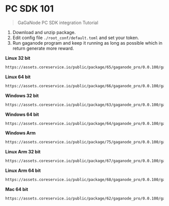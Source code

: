 # PC SDK 101

>GaGaNode PC SDK integration Tutorial

1. Download and unzip package.
2. Edit config file `./root_conf/default.toml` and set your token.
3. Run gaganode program and keep it running as long as possible which in return generate more reward.

**Linux 32 bit**

```bash
https://assets.coreservice.io/public/package/65/gaganode_pro/0.0.100/gaganode_pro-0_0_100.tar.gz
```

**Linux 64 bit**

```bash
https://assets.coreservice.io/public/package/66/gaganode_pro/0.0.100/gaganode_pro-0_0_100.tar.gz
```

**Windows 32 bit**

```bash
https://assets.coreservice.io/public/package/63/gaganode_pro/0.0.100/gaganode_pro-0_0_100.tar.gz
```

**Windows 64 bit**

```bash
https://assets.coreservice.io/public/package/64/gaganode_pro/0.0.100/gaganode_pro-0_0_100.tar.gz
```

**Windows Arm**

```bash
https://assets.coreservice.io/public/package/75/gaganode_pro/0.0.100/gaganode_pro-0_0_100.tar.gz
```

**Linux Arm 32 bit**

```bash
https://assets.coreservice.io/public/package/67/gaganode_pro/0.0.100/gaganode_pro-0_0_100.tar.gz
```

**Linux Arm 64 bit**

```bash
https://assets.coreservice.io/public/package/68/gaganode_pro/0.0.100/gaganode_pro-0_0_100.tar.gz
```

**Mac 64 bit**

```bash
https://assets.coreservice.io/public/package/62/gaganode_pro/0.0.100/gaganode_pro-0_0_100.tar.gz
```